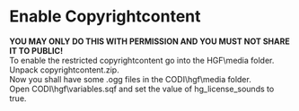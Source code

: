 # Enable Copyrightcontent
**YOU MAY ONLY DO THIS WITH PERMISSION AND YOU MUST NOT SHARE IT TO PUBLIC!**  
To enable the restricted copyrightcontent go into the HGF\media folder.  
Unpack copyrightcontent.zip.  
Now you shall have some .ogg files in the CODI\hgf\media folder.  
Open CODI\hgf\variables.sqf and set the value of hg_license_sounds to true.